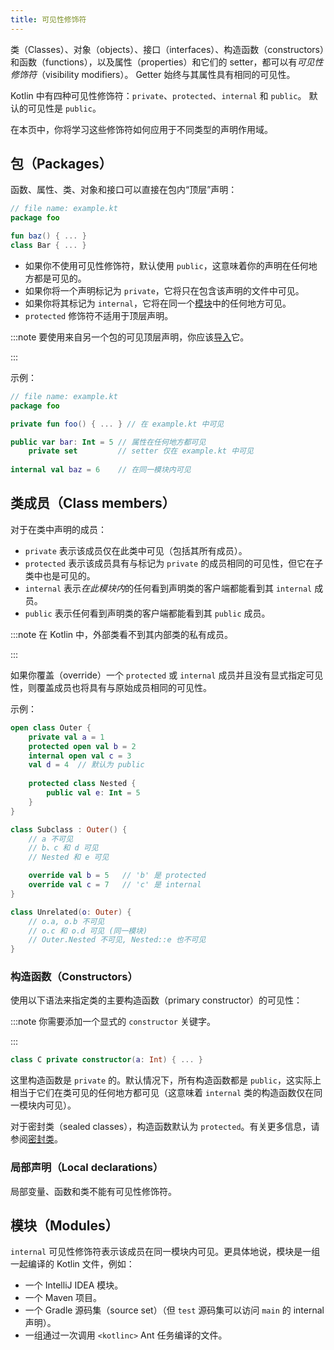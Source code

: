 ```yaml
---
title: 可见性修饰符
---
```

类（Classes）、对象（objects）、接口（interfaces）、构造函数（constructors）和函数（functions），以及属性（properties）和它们的 setter，都可以有*可见性修饰符*（visibility modifiers）。
Getter 始终与其属性具有相同的可见性。

Kotlin 中有四种可见性修饰符：`private`、`protected`、`internal` 和 `public`。
默认的可见性是 `public`。

在本页中，你将学习这些修饰符如何应用于不同类型的声明作用域。

## 包（Packages）

函数、属性、类、对象和接口可以直接在包内“顶层”声明：

```kotlin
// file name: example.kt
package foo

fun baz() { ... }
class Bar { ... }
```

* 如果你不使用可见性修饰符，默认使用 `public`，这意味着你的声明在任何地方都是可见的。
* 如果你将一个声明标记为 `private`，它将只在包含该声明的文件中可见。
* 如果你将其标记为 `internal`，它将在同一个[模块](#modules)中的任何地方可见。
* `protected` 修饰符不适用于顶层声明。

:::note
要使用来自另一个包的可见顶层声明，你应该[导入](packages#imports)它。

:::

示例：

```kotlin
// file name: example.kt
package foo

private fun foo() { ... } // 在 example.kt 中可见

public var bar: Int = 5 // 属性在任何地方都可见
    private set         // setter 仅在 example.kt 中可见
    
internal val baz = 6    // 在同一模块内可见
```

## 类成员（Class members）

对于在类中声明的成员：

* `private` 表示该成员仅在此类中可见（包括其所有成员）。
* `protected` 表示该成员具有与标记为 `private` 的成员相同的可见性，但它在子类中也是可见的。
* `internal` 表示*在此模块内*的任何看到声明类的客户端都能看到其 `internal` 成员。
* `public` 表示任何看到声明类的客户端都能看到其 `public` 成员。

:::note
在 Kotlin 中，外部类看不到其内部类的私有成员。

:::

如果你覆盖（override）一个 `protected` 或 `internal` 成员并且没有显式指定可见性，则覆盖成员也将具有与原始成员相同的可见性。

示例：

```kotlin
open class Outer {
    private val a = 1
    protected open val b = 2
    internal open val c = 3
    val d = 4  // 默认为 public
    
    protected class Nested {
        public val e: Int = 5
    }
}

class Subclass : Outer() {
    // a 不可见
    // b、c 和 d 可见
    // Nested 和 e 可见

    override val b = 5   // 'b' 是 protected
    override val c = 7   // 'c' 是 internal
}

class Unrelated(o: Outer) {
    // o.a, o.b 不可见
    // o.c 和 o.d 可见 (同一模块)
    // Outer.Nested 不可见, Nested::e 也不可见
}
```

### 构造函数（Constructors）

使用以下语法来指定类的主要构造函数（primary constructor）的可见性：

:::note
你需要添加一个显式的 `constructor` 关键字。

:::

```kotlin
class C private constructor(a: Int) { ... }
```

这里构造函数是 `private` 的。默认情况下，所有构造函数都是 `public`，这实际上相当于它们在类可见的任何地方都可见（这意味着 `internal` 类的构造函数仅在同一模块内可见）。

对于密封类（sealed classes），构造函数默认为 `protected`。有关更多信息，请参阅[密封类](sealed-classes#constructors)。

### 局部声明（Local declarations）

局部变量、函数和类不能有可见性修饰符。

## 模块（Modules）

`internal` 可见性修饰符表示该成员在同一模块内可见。更具体地说，模块是一组一起编译的 Kotlin 文件，例如：

* 一个 IntelliJ IDEA 模块。
* 一个 Maven 项目。
* 一个 Gradle 源码集（source set）（但 `test` 源码集可以访问 `main` 的 internal 声明）。
* 一组通过一次调用 `<kotlinc>` Ant 任务编译的文件。